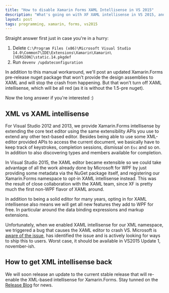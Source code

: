```yaml
---
title: "How to disable Xamarin Forms XAML Intellisense in VS 2015"
description: "What's going on with XF XAML intellisense in VS 2015, and why you may need to disable it until Udpate 1"
layout: post
tags: programming, xamarin, forms, vs2015
---
```

Straight answer first just in case you're in a hurry:

1. Delete `C:\Program Files (x86)\Microsoft Visual Studio 14.0\Common7\IDE\Extensions\Xamarin\Xamarin\[VERSION]\static.14.pkgdef`
2. Run `devenv /updateconfiguration`

In addition to this manual workaround, we'll post an updated Xamarin.Forms pre-release nuget package that won't provide the design assemblies to XAML and will stop the crash from happening. But that won't turn off XAML intellisense, which will be all red (as it is without the 1.5-pre nuget).

Now the long answer if you're interested :)

## XML vs XAML intellisense
For Visual Studio 2012 and 2013, we provide Xamarin.Forms intellisense by extending the core text editor using the same extensibility APIs you use to extend any other text-based editor. Besides being able to use some XML-editor provided APIs to access the current document, we basically have to keep track of keystrokes, completion sessions, dismissal on `Esc` and so on. In addition to also discovering types and members available for completion.

In Visual Studio 2015, the XAML editor became extensible so we could take advantage of all the work already done by Microsoft for WPF by just providing some metadata via the NuGet package itself, and registering our Xamarin.Forms namespace to opt-in XAML intellisense instead. This was the result of close collaboration with the XAML team, since XF is pretty much the first non-WPF flavor of XAML around.

In addition to being a solid editor for many years, opting in for XAML intellisense also means we will get all new features they add to WPF for free. In particular around the data binding expressions and markup extensions.

Unfortunately, when we enabled XAML intellisense for our XML namespace, we triggered a bug that causes the XAML editor to crash VS. Microsoft is [aware of the issue](https://connect.microsoft.com/VisualStudio/feedback/details/1655363/vs-crashes-when-editing-xaml), has identified the issue and is actively looking for ways to ship this to users. Worst case, it should be available in VS2015 Update 1, november-ish.

## How to get XML intellisense back
We will soon release an update to the current stable release that will re-enable the XML-based intellisense for Xamarin.Forms. Stay tunned on the [Release Blog](http://releases.xamarin.com) for news.

 